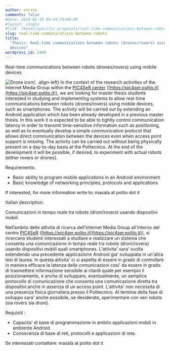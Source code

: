 ```yaml
---
author: enrico
comments: false
#date: 2019-02-19 09:44:24+00:00
#layout: single
#link: theses/specific-proposals/real-time-communications-between-robots/
slug: real-time-communications-between-robots
title:
  "Thesis: Real-time communications between robots (drones/rovers) using mobile
  devices"
wordpress_id: 2460
---
```


Real-time communications between robots (drones/rovers) using mobile devices

![Drone icon]({{site.baseurl}}/res/2011/02/drone_micro.png){: .align-left} In the context of the research activities of the Internet Media Group within the [PIC4SeR center](https://pic4ser.polito.it) ([https://pic4ser.polito.it](https://pic4ser.polito.it)), we are looking for master thesis students interested in studying and implementing systems to allow real-time communications between robots (drones/rovers) using mobile devices, such as smartphones. The activity will be carried out by extending an Android application which has been already developed in a previous master thesis. In this work it is expected to be able to tightly control communication latency in order to transmit time-sensitive information such as positioning, as well as to eventually develop a simple communication protocol that allows direct communication between the devices even when access point support is missing.
The activity can be carried out without being physically present on a day-to-day basis at the Politecnico. At the end of the development it will be possible, if desired, to experiment with actual robots (either rovers or drones).

Requirements:

- Basic ability to program mobile applications in an Android environment
- Basic knowledge of networking principles, protocols and applications

If interested, for more information write to: masala at polito dot it

Italian description:

Comunicazioni in tempo reale tra robots (droni/rovers) usando dispositivi mobili

Nell’ambito delle attività di ricerca dell’Internet Media Group all'interno del centro [PIC4SeR](https://pic4ser.polito.it) ([https://pic4ser.polito.it](https://pic4ser.polito.it)), si ricercano studenti interessati a studiare e realizzare un sistema che consenta una comunicazione in tempo reale tra robots (droni/rovers) usando dispositivi mobili quali smartphones. L'attivita' sara' svolta estendendo una precedente applicazione Android gia' sviluppata in un'altra tesi di laurea. In questa attivita' ci si aspetta di essere in grado di controllare in maniera efficace la latenza delle comunicazioni cosi' da essere in grado di trasmettere informazione sensibile ai ritardi quale per esempio il posizionamento, e anche di sviluppare, eventualmente, un semplice protocollo di comunicazione che consenta una comunicazione diretta tra dispositivi anche in assenza di un access point.
L'attivita' non necessita di una presenza fisica giornaliera presso il Politecnico. Al termine della fase di sviluppo sara' anche possibile, se desiderato, sperimentare con veri robots (sia rovers sia droni).

Requisiti :

- Capacita' di base di programmazione in ambito applicazioni mobili in ambiente Android
- Conoscenza di base di reti, protocolli e applicazioni di rete.

Se interessati contattare: masala at polito dot it
